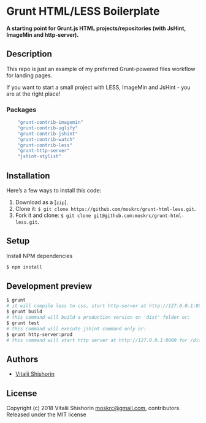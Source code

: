 # Grunt HTML/LESS Boilerplate

**A starting point for Grunt.js HTML projects/repositories (with JsHint, ImageMin and http-server).**

## Description

This repo is just an example of my preferred Grunt-powered files workflow for landing pages.

If you want to start a small project with LESS, ImageMin and JsHint - you are at the right place!

### Packages

```bash
    "grunt-contrib-imagemin"
    "grunt-contrib-uglify"
    "grunt-contrib-jshint"
    "grunt-contrib-watch"
    "grunt-contrib-less"
    "grunt-http-server"
    "jshint-stylish"
```

## Installation

Here’s a few ways to install this code:

1. Download as a [`zip`].
2. Clone it: `$ git clone https://github.com/moskrc/grunt-html-less.git`.
3. Fork it and clone: `$ git clone git@github.com:moskrc/grunt-html-less.git`.

## Setup

Install NPM dependencies

```bash
$ npm install
```

## Development preview

```bash
$ grunt
# it will compile less to css, start http-server at http://127.0.0.1:8000, and watching changes … or:
$ grunt build
# this command will build a production version on 'dist' folder or:
$ grunt test
# this command will execute jshint command only or:
$ grunt http-server:prod
# this command will start http server at http://127.0.0.1:8000 for /dist/ folder
```

## Authors

+ [Vitalii Shishorin](https://github.com/moskrc)

## License
Copyright (c) 2018 Vitalii Shishorin <moskrc@gmail.com>, contributors.
Released under the MIT license
